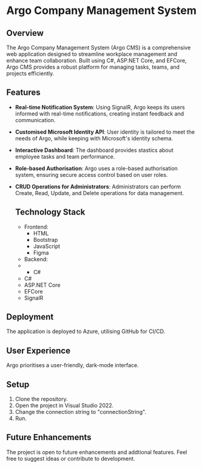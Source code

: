 # Argo Company Management System

## Overview
The Argo Company Management System (Argo CMS) is a comprehensive web application designed to streamline workplace management and enhance team collaboration. Built using C#, ASP.NET Core, and EFCore, Argo CMS provides a robust platform for managing tasks, teams, and projects efficiently.

## Features
* **Real-time Notification System**: Using SignalR, Argo keeps its users informed with real-time notifications, creating instant feedback and communication.
* **Customised Microsoft Identity API**: User identity is tailored to meet the needs of Argo, while keeping with Microsoft's identity schema.
* **Interactive Dashboard**: The dashboard provides stastics about employee tasks and team performance.
* **Role-based Authorisation**: Argo uses a role-based authorisation system, ensuring secure access control based on user roles.
* **CRUD Operations for Administrators**: Administrators can perform Create, Read, Update, and Delete operations for data management.

  ## Technology Stack
  * Frontend:
    * HTML
    * Bootstrap
    * JavaScript
    * Figma
  *  Backend:
  *    * C#
    * C#
    * ASP.NET Core
    * EFCore
    * SignalR
 
## Deployment
The application is deployed to Azure, utilising GitHub for CI/CD.

## User Experience
Argo prioritises a user-friendly, dark-mode interface. 

## Setup
1. Clone the repository.
2. Open the project in Visual Studio 2022.
3. Change the connection string to "connectionString".
4. Run.

## Future Enhancements
The project is open to future enhancements and addtional features. Feel free to suggest ideas or contribute to development.

